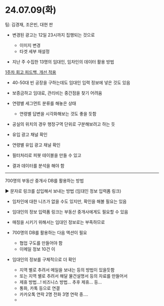 # 24.07.09(화)

팀: 김경재, 조은빈, 대현 판

- 변경된 광고는 12일 23시까지 집행되는 것으로
    - 이미지 변경
    - 타겟 세부 재설정

- 지난 주 수집한 13명의 임대인, 임차인의 데이터 활용 방법

[1주차 회고 피드백, 개선 적용](1%E1%84%8C%E1%85%AE%E1%84%8E%E1%85%A1%20%E1%84%92%E1%85%AC%E1%84%80%E1%85%A9%20%E1%84%91%E1%85%B5%E1%84%83%E1%85%B3%E1%84%87%E1%85%A2%E1%86%A8,%20%E1%84%80%E1%85%A2%E1%84%89%E1%85%A5%E1%86%AB%20%E1%84%8C%E1%85%A5%E1%86%A8%E1%84%8B%E1%85%AD%E1%86%BC%20142e98ce7f7181eb9824f0d1a65163fd.md) 

- 40-50대 빈 공장을 구하는데도 임대인 입력 정보에 넣은 것도 있음
- 보증금하고 임대료, 관리비는 중간점을 찾기 어려움
- 연령별 세그먼트 분류를 해놓은 상태
    - 연령별 답변을 시각화해보는 것도 좋을 듯함
- 공실의 위치의 경우 행정구역 단위로 구분해보려고 하는 듯

- 유입 광고 채널 확인
- 연령별 유입 광고 채널 확인

- 필터처리로 피봇 테이블을 만들 수 있고
- 결과 데이터를 분석을 해야 함

---

700명의 부동산 중개사  DB를 활용하는 방법

▶ 문자로 링크를 삽입해서 보내는 방법
(임대인 정보 입력폼 링크)

- 임차인에 대한 니즈가 없을 수도 있지만, 확인을 해볼 필요는 있음
- 임대인의 정보 입력폼 링크는 부동산 중개사에게도 필요할 수 있음

- 매칭을 시키기 위해서는 임대인 정보로는 부족하므로
- 700명의 DB를 활용하는 다음 액션이 필요
    - 협업 구도를 만들어야 함
    - 이메일 정보 10건 이
- 임대인의 정보를 구체적으로 더 확인
    - 지역 별로 추려서 메일을 보내는 등의 방법이 있을듯함
    - 또는 지역 별로 추려서 해달 물건설명서 등의 자료를 만들어서
    - 제휴 방법…! 비즈니스 방법… 추후 제휴… 등…
    - 통화, 카톡 등으로 연결
    - 카카오톡 연락 2명 전화 3명 연락 중….
    -